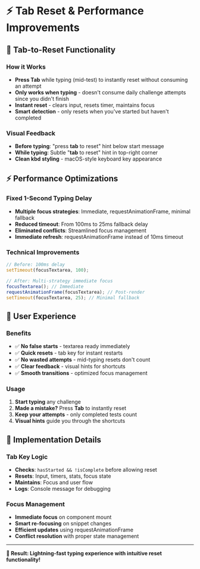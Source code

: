 # ⚡ Tab Reset & Performance Improvements

## 🔄 **Tab-to-Reset Functionality**

### **How it Works**
- **Press Tab** while typing (mid-test) to instantly reset without consuming an attempt
- **Only works when typing** - doesn't consume daily challenge attempts since you didn't finish
- **Instant reset** - clears input, resets timer, maintains focus
- **Smart detection** - only resets when you've started but haven't completed

### **Visual Feedback**
- **Before typing**: "press **tab** to reset" hint below start message
- **While typing**: Subtle "**tab** to reset" hint in top-right corner
- **Clean kbd styling** - macOS-style keyboard key appearance

## ⚡ **Performance Optimizations**

### **Fixed 1-Second Typing Delay**
- **Multiple focus strategies**: Immediate, requestAnimationFrame, minimal fallback
- **Reduced timeout**: From 100ms to 25ms fallback delay
- **Eliminated conflicts**: Streamlined focus management
- **Immediate refresh**: requestAnimationFrame instead of 10ms timeout

### **Technical Improvements**
```javascript
// Before: 100ms delay
setTimeout(focusTextarea, 100);

// After: Multi-strategy immediate focus
focusTextarea(); // Immediate
requestAnimationFrame(focusTextarea); // Post-render
setTimeout(focusTextarea, 25); // Minimal fallback
```

## 🎯 **User Experience**

### **Benefits**
- ✅ **No false starts** - textarea ready immediately
- ✅ **Quick resets** - tab key for instant restarts
- ✅ **No wasted attempts** - mid-typing resets don't count
- ✅ **Clear feedback** - visual hints for shortcuts
- ✅ **Smooth transitions** - optimized focus management

### **Usage**
1. **Start typing** any challenge
2. **Made a mistake?** Press **Tab** to instantly reset
3. **Keep your attempts** - only completed tests count
4. **Visual hints** guide you through the shortcuts

## 🔧 **Implementation Details**

### **Tab Key Logic**
- **Checks**: `hasStarted && !isComplete` before allowing reset
- **Resets**: Input, timers, stats, focus state
- **Maintains**: Focus and user flow
- **Logs**: Console message for debugging

### **Focus Management**
- **Immediate focus** on component mount
- **Smart re-focusing** on snippet changes
- **Efficient updates** using requestAnimationFrame
- **Conflict resolution** with proper state management

---

**🚀 Result: Lightning-fast typing experience with intuitive reset functionality!**